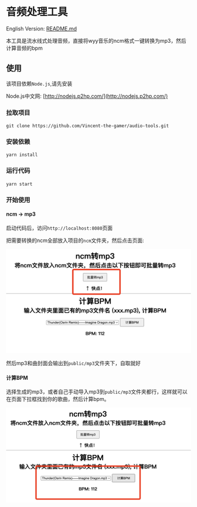# 音频处理工具

English Version: [README.md](./README.md)

本工具是流水线式处理音频，直接将wyy音乐的ncm格式一键转换为mp3，然后计算音频的bpm

## 使用
该项目依赖`Node.js`,请先安装

Node.js中文网: [http://nodejs.p2hp.com/](http://nodejs.p2hp.com/)



### 拉取项目
~~~shell
git clone https://github.com/Vincent-the-gamer/audio-tools.git
~~~

### 安装依赖
~~~shell
yarn install
~~~

### 运行代码
~~~shell
yarn start
~~~


### 开始使用

#### ncm -> mp3
启动代码后，访问`http://localhost:8080`页面

把需要转换的ncm全部放入项目的`ncm`文件夹，然后点击页面:

![转换MP3](./.github/toMP3.png)

然后mp3和曲封面会输出到`public/mp3`文件夹下，自取就好

#### 计算BPM
选择生成的mp3，或者自己手动导入mp3到`public/mp3`文件夹都行，这样就可以在页面下拉框找到你的歌曲，然后计算bpm。

![BPM](./.github/calculateBPM.png)